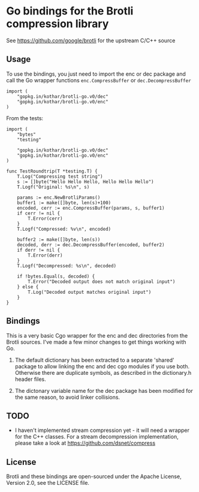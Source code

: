Go bindings for the Brotli compression library
===

See https://github.com/google/brotli for the upstream C/C++ source

Usage
---

To use the bindings, you just need to import the enc or dec package and call the Go wrapper 
functions `enc.CompressBuffer` or `dec.DecompressBuffer`

~~~
import (
	"gopkg.in/kothar/brotli-go.v0/dec"
	"gopkg.in/kothar/brotli-go.v0/enc"
)
~~~

From the tests:
~~~
import (
	"bytes"
	"testing"

	"gopkg.in/kothar/brotli-go.v0/dec"
	"gopkg.in/kothar/brotli-go.v0/enc"
)

func TestRoundtrip(T *testing.T) {
	T.Log("Compressing test string")
	s := []byte("Hello Hello Hello, Hello Hello Hello")
	T.Logf("Original: %s\n", s)

	params := enc.NewBrotliParams()
	buffer1 := make([]byte, len(s)+100)
	encoded, cerr := enc.CompressBuffer(params, s, buffer1)
	if cerr != nil {
		T.Error(cerr)
	}
	T.Logf("Compressed: %v\n", encoded)

	buffer2 := make([]byte, len(s))
	decoded, derr := dec.DecompressBuffer(encoded, buffer2)
	if derr != nil {
		T.Error(derr)
	}
	T.Logf("Decompressed: %s\n", decoded)

	if !bytes.Equal(s, decoded) {
		T.Error("Decoded output does not match original input")
	} else {
		T.Log("Decoded output matches original input")
	}
}
~~~

Bindings
---

This is a very basic Cgo wrapper for the enc and dec directories from the Brotli sources. I've made a few minor changes to get
things working with Go.

1. The default dictionary has been extracted to a separate 'shared' package to allow linking the enc and dec cgo modules if you use both. Otherwise there are duplicate symbols, as described in the dictionary.h header files.

2. The dictonary variable name for the dec package has been modified for the same reason, to avoid linker collisions.

TODO
---

* I haven't implemented stream compression yet - it will need a wrapper for the C++ classes. For a stream decompression implementation, please take a look at
https://github.com/dsnet/compress

License
---

Brotli and these bindings are open-sourced under the Apache License, Version 2.0, see the LICENSE file.
